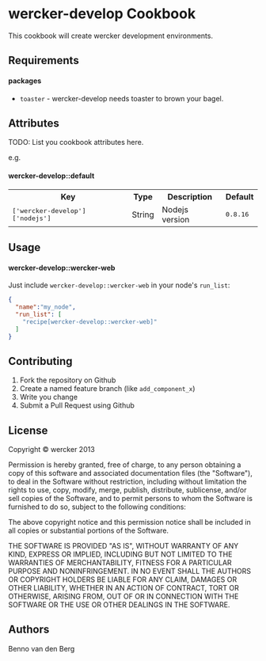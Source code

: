 wercker-develop Cookbook
========================
This cookbook will create wercker development environments. 

Requirements
------------

#### packages
- `toaster` - wercker-develop needs toaster to brown your bagel.

Attributes
----------
TODO: List you cookbook attributes here.

e.g.
#### wercker-develop::default
<table>
  <tr>
    <th>Key</th>
    <th>Type</th>
    <th>Description</th>
    <th>Default</th>
  </tr>
  <tr>
    <td><tt>['wercker-develop']['nodejs']</tt></td>
    <td>String</td>
    <td>Nodejs version</td>
    <td><tt>0.8.16</tt></td>
  </tr>
</table>

Usage
-----
#### wercker-develop::wercker-web
Just include `wercker-develop::wercker-web` in your node's `run_list`:

```json
{
  "name":"my_node",
  "run_list": [
    "recipe[wercker-develop::wercker-web]"
  ]
}
```

Contributing
------------
1. Fork the repository on Github
2. Create a named feature branch (like `add_component_x`)
3. Write you change
4. Submit a Pull Request using Github

License
-------

Copyright © wercker 2013

Permission is hereby granted, free of charge, to any person obtaining
a copy of this software and associated documentation files (the
"Software"), to deal in the Software without restriction, including
without limitation the rights to use, copy, modify, merge, publish,
distribute, sublicense, and/or sell copies of the Software, and to
permit persons to whom the Software is furnished to do so, subject to
the following conditions:

The above copyright notice and this permission notice shall be
included in all copies or substantial portions of the Software.

THE SOFTWARE IS PROVIDED "AS IS", WITHOUT WARRANTY OF ANY KIND,
EXPRESS OR IMPLIED, INCLUDING BUT NOT LIMITED TO THE WARRANTIES OF
MERCHANTABILITY, FITNESS FOR A PARTICULAR PURPOSE AND NONINFRINGEMENT.
IN NO EVENT SHALL THE AUTHORS OR COPYRIGHT HOLDERS BE LIABLE FOR ANY
CLAIM, DAMAGES OR OTHER LIABILITY, WHETHER IN AN ACTION OF CONTRACT,
TORT OR OTHERWISE, ARISING FROM, OUT OF OR IN CONNECTION WITH THE
SOFTWARE OR THE USE OR OTHER DEALINGS IN THE SOFTWARE.


Authors
-------
Benno van den Berg
